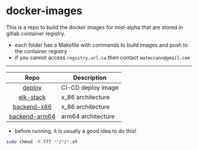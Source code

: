 # docker-images

This is a repo to build the docker images for mist-alpha that are stored in gitlab container registry.
- each folder has a Makefile with commands to build images and push to the container registry
- if you cannot access `registry.url.ca` then contact `matmccann@gmail.com`

---

| Repo | Description |
|:-------:| ----------- |
| [deploy](deploy) | CI-CD deploy image |
| [elk-stack](elk-stack) | x_86 architecture |
| [backend-x86](backend-x86) | x_86 architecture  |
| [backend-arm64](backend-arm64) | arm64 architecture  |


- before running, it is usually a good idea to do this!
```bash
sudo chmod -R 777 **/*/*.sh
```